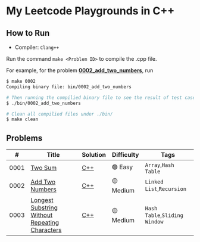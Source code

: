 # My Leetcode Playgrounds in C++

## How to Run
- Compiler: `Clang++`

Run the command `make <Problem ID>` to compile the .cpp file.

For example, for the problem [**0002_add_two_numbers**](./src/0002_add_two_numbers), run
```sh
$ make 0002
Compiling binary file: bin/0002_add_two_numbers

# Then running the compilied binary file to see the result of test cases
$ ./bin/0002_add_two_numbers

# Clean all compilied files under ./bin/
$ make clean
```

## Problems
| # | Title | Solution | Difficulty | Tags |
| ---| ----- | -------- | ---------- | ----|
| 0001| [Two Sum](https://leetcode.com/problems/two-sum/) | [C++](./src/0001_Two_Sum/main.cpp) | :green_circle: Easy | `Array`,`Hash Table` |
| 0002| [Add Two Numbers](https://leetcode.com/problems/add-two-numbers/) | [C++](./src/0002_add_two_numbers/main.cpp) | :yellow_circle: Medium | `Linked List`,`Recursion` |
| 0003| [Longest Substring Without Repeating Characters](https://leetcode.com/problems/longest-substring-without-repeating-characters/) | [C++](./src/0003_longest_substring_without_repeating_characters/main.cpp) | :yellow_circle: Medium | `Hash Table`,`Sliding Window` |


<!-- <style> -->
<!-- red    { color: rgb(255,55,95) } -->
<!-- yellow { color: rgb(255,192,30) } -->
<!-- olive  { color: rgb(0,184,163) } -->
<!-- </style> -->
